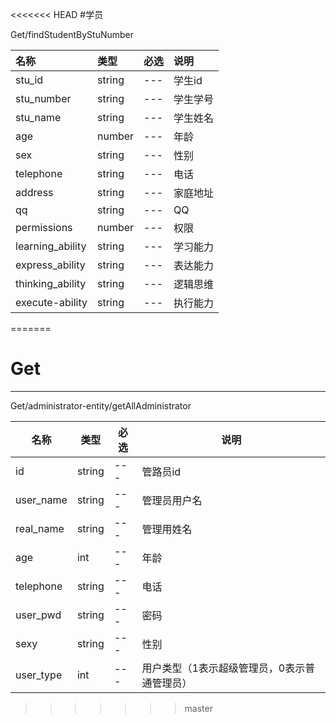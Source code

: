 <<<<<<< HEAD
#学员

Get/findStudentByStuNumber
     
| 名称               | 类型     | 必选  | 说明   |
|:-----------------|:-------|:----|:-----|
| stu_id           | string | --- | 学生id |
| stu_number       | string | --- | 学生学号 |
| stu_name         | string | --- | 学生姓名 |
| age              | number | --- | 年龄   |
| sex              | string | --- | 性别   |
| telephone        | string | --- | 电话   |
| address          | string | --- | 家庭地址 |  
| qq               | string | --- | QQ   |
| permissions      | number | --- | 权限   |
| learning_ability | string | --- | 学习能力 |
| express_ability  | string | --- | 表达能力 |
| thinking_ability | string | --- | 逻辑思维 |
| execute-ability  | string | --- | 执行能力 |
=======
# Get

***
Get/administrator-entity/getAllAdministrator

|名称|类型|必选| 说明                      |
|---|---|---|-------------------------|
|id|string|---| 管路员id                   |
|user_name|string|---| 管理员用户名                  |
|real_name|string|---| 管理用姓名                   |
|age|int|---| 年龄                      |
|telephone|string|---| 电话                      |
|user_pwd|string|---| 密码                      |
|sexy|string|---| 性别                      |
|user_type|int|---| 用户类型（1表示超级管理员，0表示普通管理员） |  
>>>>>>> master
